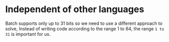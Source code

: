 # Independent of other languages

Batch supports only up to 31 bits so we need to use a different approach to solve, Instead of writing code according to the range 1 to 64, the range `1 to 31` is important for us.
